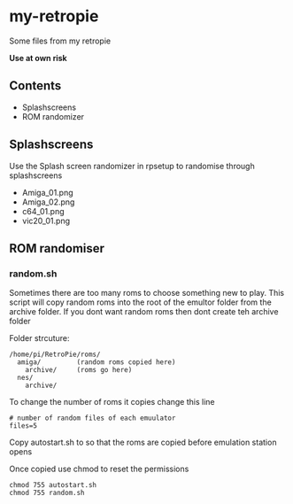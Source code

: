 # my-retropie

Some files from my retropie

**Use at own risk**

## Contents

+ Splashscreens
+ ROM randomizer

## Splashscreens

Use the Splash screen randomizer in rpsetup to randomise through splashscreens

+ Amiga_01.png
+ Amiga_02.png
+ c64_01.png
+ vic20_01.png

## ROM randomiser

### random.sh

Sometimes there are too many roms to choose something new to play.
This script will copy random roms into the root of the emultor folder from the archive folder.
If you dont want random roms then dont create teh archive folder

Folder strcuture:
```
/home/pi/RetroPie/roms/
  amiga/         (random roms copied here)
    archive/     (roms go here)
  nes/
    archive/
```

To change the number of roms it copies change this line
```
# number of random files of each emuulator
files=5
```

Copy autostart.sh to so that the roms are copied before emulation station opens

Once copied use chmod to reset the permissions
```
chmod 755 autostart.sh
chmod 755 random.sh
```